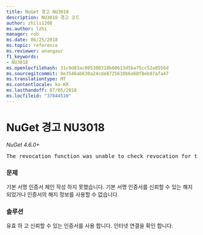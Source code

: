 ```yaml
---
title: NuGet 경고 NU3018
description: NU3018 경고 코드
author: zhili1208
ms.author: lzhi
manager: rob
ms.date: 06/25/2018
ms.topic: reference
ms.reviewer: anangaur
f1_keywords:
- NU3018
ms.openlocfilehash: 31c9d83ac005300318b60613d5ba75cc52a8556d
ms.sourcegitcommit: 8e3546ab630a24cde8725610b6a68f8eb87afa47
ms.translationtype: MT
ms.contentlocale: ko-KR
ms.lasthandoff: 07/05/2018
ms.locfileid: "37844510"
---
```

# <a name="nuget-warning-nu3018"></a>NuGet 경고 NU3018

*NuGet 4.6.0+*

<pre>The revocation function was unable to check revocation for the certificate.</pre>

### <a name="issue"></a>문제
기본 서명 인증서 체인 작성 하지 못했습니다. 기본 서명 인증서를 신뢰할 수 있는 해지 되었거나 인증서의 해지 정보를 사용할 수 없습니다.

### <a name="solution"></a>솔루션
유효 하 고 신뢰할 수 있는 인증서를 사용 합니다. 인터넷 연결을 확인 합니다.